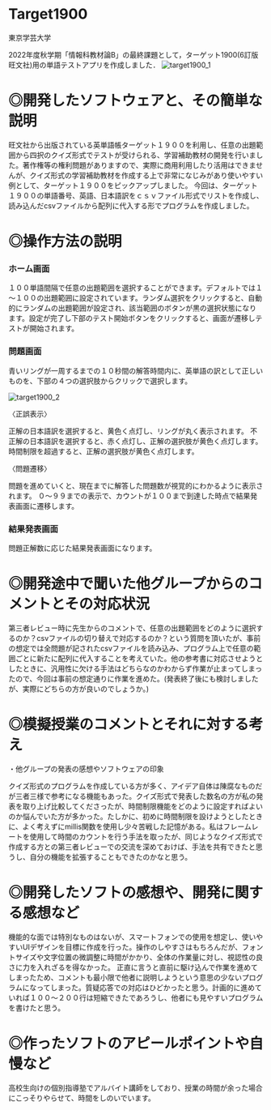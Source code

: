 # Target1900
東京学芸大学

2022年度秋学期「情報科教材論B」の最終課題として，ターゲット1900(6訂版 旺文社)用の単語テストアプリを作成しました．
![target1900_1](https://user-images.githubusercontent.com/101140119/202908453-eb213b72-a01c-4cd2-b8b4-5f5cfc18083c.png)

# ◎開発したソフトウェアと、その簡単な説明

旺文社から出版されている英単語帳ターゲット１９００を利用し、任意の出題範囲から四択のクイズ形式でテストが受けられる、学習補助教材の開発を行いました。著作権等の権利問題がありますので、実際に商用利用したり活用はできませんが、クイズ形式の学習補助教材を作成する上で非常になじみがあり使いやすい例として、ターゲット１９００をピックアップしました。
今回は、ターゲット１９００の単語番号、英語、日本語訳をｃｓｖファイル形式でリストを作成し、読み込んだcsvファイルから配列に代入する形でプログラムを作成しました。

# ◎操作方法の説明

### ホーム画面
１００単語間隔で任意の出題範囲を選択することができます。デフォルトでは１～１００の出題範囲に設定されています。ランダム選択をクリックすると、自動的にランダムの出題範囲が設定され、該当範囲のボタンが黒の選択状態になります。設定が完了し下部のテスト開始ボタンをクリックすると、画面が遷移しテストが開始されます。

### 問題画面
青いリングが一周するまでの１０秒間の解答時間内に、英単語の訳として正しいものを、下部の４つの選択肢からクリックで選択します。

![target1900_2](https://user-images.githubusercontent.com/101140119/202908459-7c8b0668-6a68-4d1d-8088-db692cbb1786.png)

〈正誤表示〉

正解の日本語訳を選択すると、黄色く点灯し、リングが丸く表示されます。
不正解の日本語訳を選択すると、赤く点灯し、正解の選択肢が黄色く点灯します。
時間制限を超過すると、正解の選択肢が黄色く点灯します。

〈問題遷移〉

問題を進めていくと、現在までに解答した問題数が視覚的にわかるように表示されます。
０～９９までの表示で、カウントが１００まで到達した時点で結果発表画面に遷移します。

### 結果発表画面
問題正解数に応じた結果発表画面になります。

# ◎開発途中で聞いた他グループからのコメントとその対応状況
第三者レビュー時に先生からのコメントで、任意の出題範囲をどのように選択するのか？csvファイルの切り替えで対応するのか？という質問を頂いたが、事前の想定では全問題が記されたcsvファイルを読み込み、プログラム上で任意の範囲ごとに新たに配列に代入することを考えていた。他の参考書に対応させようとしたときに、汎用性に欠ける手法はどちらなのかわからず作業が止まってしまったので、今回は事前の想定通りに作業を進めた。(発表終了後にも検討しましたが、実際にどちらの方が良いのでしょうか。)

# ◎模擬授業のコメントとそれに対する考え
・他グループの発表の感想やソフトウェアの印象

クイズ形式のプログラムを作成している方が多く、アイデア自体は陳腐なものだが三者三様で参考になる機能もあった。クイズ形式で発表した数名の方が私の発表を取り上げ比較してくださったが、時間制限機能をどのように設定すればよいのか悩んでいた方が多かった。たしかに、初めに時間制限を設けようとしたときに、よく考えずにmillis関数を使用し少々苦戦した記憶がある。私はフレームレートを使用して時間のカウントを行う手法を取ったが、同じようなクイズ形式で作成する方との第三者レビューでの交流を深めておけば、手法を共有できたと思うし、自分の機能を拡張することもできたのかなと思う。


# ◎開発したソフトの感想や、開発に関する感想など
機能的な面では特別なものはないが、スマートフォンでの使用を想定し、使いやすいUIデザインを目標に作成を行った。操作のしやすさはもちろんだが、フォントサイズや文字位置の微調整に時間がかかり、全体の作業量に対し、視認性の良さに力を入れざるを得なかった。
正直に言うと直前に駆け込んで作業を進めてしまったため、コメントも最小限で他者に説明しようという意思の少ないプログラムになってしまった。質疑応答での対応はひどかったと思う。計画的に進めていれば１００～２００行は短縮できたであろうし、他者にも見やすいプログラムを書けたと思う。

# ◎作ったソフトのアピールポイントや自慢など
高校生向けの個別指導塾でアルバイト講師をしており、授業の時間が余った場合にこっそりやらせて、時間をしのいでいます。

